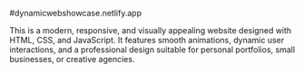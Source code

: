 #dynamicwebshowcase.netlify.app

This is a modern, responsive, and visually appealing website designed with HTML, CSS, and JavaScript. It features smooth animations, dynamic user interactions, and a professional design suitable for personal portfolios, small businesses, or creative agencies.
